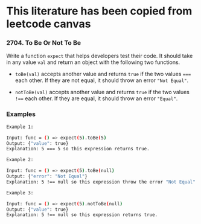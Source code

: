 # This literature has been copied from leetcode canvas

### 2704. To Be Or Not To Be

Write a function `expect` that helps developers test their code. It should take in any value `val` and return an object with the following two functions.

- `toBe(val)` accepts another value and returns `true` if the two values `===` each other. If they are not equal, it should throw an error `"Not Equal"`.

- `notToBe(val)` accepts another value and returns `true` if the two values `!==` each other. If they are equal, it should throw an error `"Equal"`.

### Examples

```bash
Example 1:

Input: func = () => expect(5).toBe(5)
Output: {"value": true}
Explanation: 5 === 5 so this expression returns true.
```

```bash
Example 2:

Input: func = () => expect(5).toBe(null)
Output: {"error": "Not Equal"}
Explanation: 5 !== null so this expression throw the error "Not Equal".
```

```bash
Example 3:

Input: func = () => expect(5).notToBe(null)
Output: {"value": true}
Explanation: 5 !== null so this expression returns true.
```

